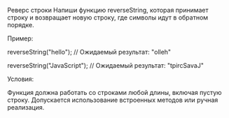Реверс строки
Напиши функцию reverseString, которая принимает строку и возвращает новую строку, где символы идут в обратном порядке.

Пример:

reverseString("hello");
// Ожидаемый результат: "olleh"

reverseString("JavaScript");
// Ожидаемый результат: "tpircSavaJ"


Условия:

Функция должна работать со строками любой длины, включая пустую строку.
Допускается использование встроенных методов или ручная реализация.

